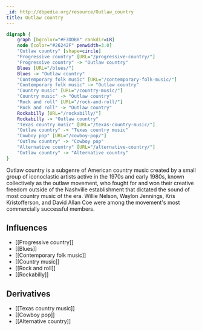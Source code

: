 ```yaml
---
_id: http://dbpedia.org/resource/Outlaw_country
title: Outlaw country
---
```


```dot
digraph {
	graph [bgcolor="#F3DDB8" rankdir=LR]
	node [color="#26242F" penwidth=3.0]
	"Outlaw country" [shape=circle]
	"Progressive country" [URL="/progressive-country/"]
	"Progressive country" -> "Outlaw country"
	Blues [URL="/blues/"]
	Blues -> "Outlaw country"
	"Contemporary folk music" [URL="/contemporary-folk-music/"]
	"Contemporary folk music" -> "Outlaw country"
	"Country music" [URL="/country-music/"]
	"Country music" -> "Outlaw country"
	"Rock and roll" [URL="/rock-and-roll/"]
	"Rock and roll" -> "Outlaw country"
	Rockabilly [URL="/rockabilly/"]
	Rockabilly -> "Outlaw country"
	"Texas country music" [URL="/texas-country-music/"]
	"Outlaw country" -> "Texas country music"
	"Cowboy pop" [URL="/cowboy-pop/"]
	"Outlaw country" -> "Cowboy pop"
	"Alternative country" [URL="/alternative-country/"]
	"Outlaw country" -> "Alternative country"
}
```

Outlaw country is a subgenre of American country music created by a small group of iconoclastic artists active in the 1970s and early 1980s, known collectively as the outlaw movement, who fought for and won their creative freedom outside of the Nashville establishment that dictated the sound of most country music of the era. Willie Nelson, Waylon Jennings, Kris Kristofferson, and David Allan Coe were among the movement's most commercially successful members.

## Influences

- [[Progressive country]]
- [[Blues]]
- [[Contemporary folk music]]
- [[Country music]]
- [[Rock and roll]]
- [[Rockabilly]]

## Derivatives

- [[Texas country music]]
- [[Cowboy pop]]
- [[Alternative country]]
